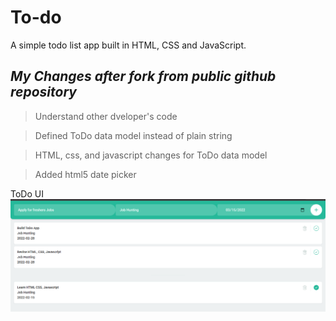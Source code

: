 # To-do
A simple todo list app built in HTML, CSS and JavaScript.

## *My Changes after fork from public github repository*
> Understand other dveloper's code

> Defined ToDo data model instead of plain string

> HTML, css, and javascript changes for ToDo data model

> Added html5 date picker

ToDo UI
![alt text](https://github.com/MayankMotan/todo/blob/master/ToDo-Screenshot.PNG?raw=true)
